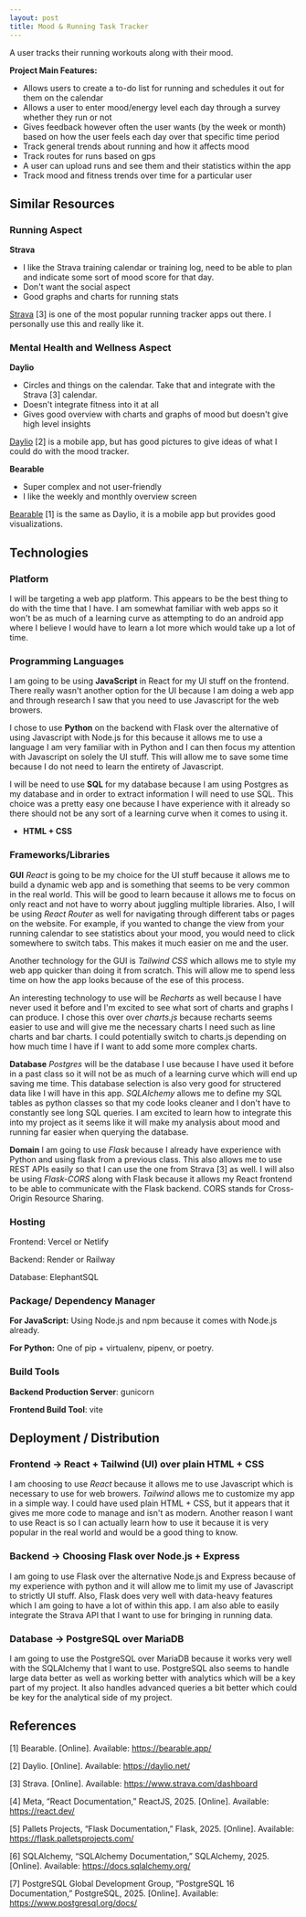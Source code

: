 ```yaml
---
layout: post
title: Mood & Running Task Tracker
---
```


A user tracks their running workouts along with their mood.

**Project Main Features:**
- Allows users to create a to-do list for running and schedules it out for them on the calendar
- Allows a user to enter mood/energy level each day through a survey whether they run or not
- Gives feedback however often the user wants (by the week or month) based on how the user feels each day over that specific time period
- Track general trends about running and how it affects mood
- Track routes for runs based on gps
- A user can upload runs and see them and their statistics within the app
- Track mood and fitness trends over time for a particular user

## Similar Resources

### Running Aspect 

**Strava**
- I like the Strava training calendar or training log, need to be able to plan and indicate some sort of mood score for that day.
- Don't want the social aspect
- Good graphs and charts for running stats

[Strava](https://www.strava.com/dashboard) [3] is one of the most popular running tracker apps out there. I personally use this and really like it.

### Mental Health and Wellness Aspect

**Daylio**
- Circles and things on the calendar. Take that and integrate with the Strava [3] calendar.
- Doesn't integrate fitness into it at all
- Gives good overview with charts and graphs of mood but doesn't give high level insights

[Daylio](https://daylio.net/) [2] is a mobile app, but has good pictures to give ideas of what I could do with the mood tracker.

**Bearable**
  - Super complex and not user-friendly
  - I like the weekly and monthly overview screen

[Bearable](https://bearable.app/) [1] is the same as Daylio, it is a mobile app but provides good visualizations.

## Technologies

### Platform 
I will be targeting a web app platform. This appears to be the best thing to do with the time that I have. I am somewhat familiar with web apps so it won't be as much of a learning curve as attempting to do an android app where I believe I would have to learn a lot more which would take up a lot of time.

### Programming Languages
I am going to be using **JavaScript** in React for my UI stuff on the frontend. There really wasn't another option for the UI because I am doing a web app and through research I saw that you need to use Javascript for the web browers.

I chose to use **Python** on the backend with Flask over the alternative of using Javascript with Node.js for this because it allows me to use a language I am very familiar with in Python and I can then focus my attention with Javascript on solely the UI stuff. This will allow me to save some time because I do not need to learn the entirety of Javascript.

I will be need to use **SQL** for my database because I am using Postgres as my database and in order to extract information I will need to use SQL. This choice was a pretty easy one because I have experience with it already so there should not be any sort of a learning curve when it comes to using it.

- **HTML + CSS**

### Frameworks/Libraries

**GUI**
*React* is going to be my choice for the UI stuff because it allows me to build a dynamic web app and is something that seems to be very common in the real world. This will be good to learn because it allows me to focus on only react and not have to worry about juggling multiple libraries. Also, I will be using *React Router* as well for navigating through different tabs or pages on the website. For example, if you wanted to change the view from your running calendar to see statistics about your mood, you would need to click somewhere to switch tabs. This makes it much easier on me and the user.

Another technology for the GUI is *Tailwind CSS* which allows me to style my web app quicker than doing it from scratch. This will allow me to spend less time on how the app looks because of the ese of this process.

An interesting technology to use will be *Recharts* as well because I have never used it before and I'm excited to see what sort of charts and graphs I can produce. I chose this over over *charts.js* because recharts seems easier to use and will give me the necessary charts I need such as line charts and bar charts. I could potentially switch to charts.js depending on how much time I have if I want to add some more complex charts.

**Database**
*Postgres* will be the database I use because I have used it before in a past class so it will not be as much of a learning curve which will end up saving me time. This database selection is also very good for structered data like I will have in this app. *SQLAlchemy* allows me to define my SQL tables as python classes so that my code looks cleaner and I don't have to constantly see long SQL queries. I am excited to learn how to integrate this into my project as it seems like it will make my analysis about mood and running far easier when querying the database.

**Domain**
I am going to use *Flask* because I already have experience with Python and using flask from a previous class. This also allows me to use REST APIs easily so that I can use the one from Strava [3] as well. I will also be using *Flask-CORS* along with Flask because it allows my React frontend to be able to communicate with the Flask backend. CORS stands for Cross-Origin Resource Sharing.

### Hosting

Frontend: Vercel or Netlify

Backend: Render or Railway

Database: ElephantSQL

### Package/ Dependency Manager

**For JavaScript:** Using Node.js and npm because it comes with Node.js already.

**For Python:** One of pip + virtualenv, pipenv, or poetry.

### Build Tools

**Backend Production Server**: gunicorn

**Frontend Build Tool**: vite

## Deployment / Distribution

### Frontend → React + Tailwind (UI) over plain HTML + CSS

I am choosing to use *React* because it allows me to use Javascript which is necessary to use for web browers. *Tailwind* allows me to customize my app in a simple way. I could have used plain HTML + CSS, but it appears that it gives me more code to manage and isn't as modern. Another reason I want to use React is so I can actually learn how to use it because it is very popular in the real world and would be a good thing to know.

### Backend → Choosing Flask over Node.js + Express

I am going to use Flask over the alternative Node.js and Express because of my experience with python and it will allow me to limit my use of Javascript to strictly UI stuff. Also, Flask does very well with data-heavy features which I am going to have a lot of within this app. I am also able to easily integrate the Strava API that I want to use for bringing in running data.


### Database → PostgreSQL over MariaDB

I am going to use the PostgreSQL over MariaDB because it works very well with the SQLAlchemy that I want to use. PostgreSQL also seems to handle large data better as well as working better with analytics which will be a key part of my project. It also handles advanced queries a bit better which could be key for the analytical side of my project.

## References
[1] Bearable. [Online]. Available: https://bearable.app/

[2] Daylio. [Online]. Available: https://daylio.net/

[3] Strava. [Online]. Available: https://www.strava.com/dashboard

[4] Meta, “React Documentation,” ReactJS, 2025. [Online]. Available: https://react.dev/

[5] Pallets Projects, “Flask Documentation,” Flask, 2025. [Online]. Available: https://flask.palletsprojects.com/

[6] SQLAlchemy, “SQLAlchemy Documentation,” SQLAlchemy, 2025. [Online]. Available: https://docs.sqlalchemy.org/

[7] PostgreSQL Global Development Group, “PostgreSQL 16 Documentation,” PostgreSQL, 2025. [Online]. Available: https://www.postgresql.org/docs/